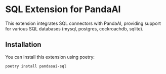 # SQL Extension for PandaAI

This extension integrates SQL connectors with PandaAI, providing support for various SQL databases (mysql, postgres, cockroachdb, sqlite).

## Installation

You can install this extension using poetry:

```bash
poetry install pandasai-sql
```
